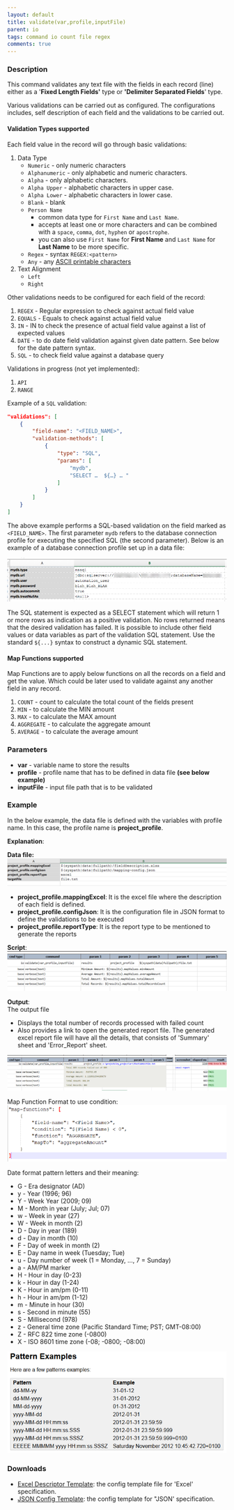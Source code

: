 ```yaml
---
layout: default
title: validate(var,profile,inputFile)
parent: io
tags: command io count file regex
comments: true
---
```



### Description
This command validates any text file with the fields in each record (line) either as a 
'**Fixed Length Fields'** type or **'Delimiter Separated Fields**' type.

Various validations can be carried out as configured. The configurations includes, self description 
of each field and the validations to be carried out.

#### Validation Types supported
Each field value in the record will go through basic validations:
1. Data Type
   * `Numeric` - only numeric characters
   * `Alphanumeric` - only alphabetic and numeric characters.
   * `Alpha` - only alphabetic characters.
   * `Alpha Upper` - alphabetic characters in upper case.
   * `Alpha Lower` - alphabetic characters in lower case.
   * `Blank` - blank
   * `Person Name`
      * common data type for `First Name` and `Last Name`.
      * accepts at least one or more characters and can be combined with a `space`, `comma`, `dot`, `hyphen` or `apostrophe`.
      * you can also use `First Name` for **First Name** and `Last Name` for **Last Name** to be more specific.
   * `Regex` - syntax `REGEX:<pattern>`
   * `Any` - any <a href="https://en.wikipedia.org/wiki/ASCII#Printable_characters" class="external-link" target="_nexial_link">ASCII printable characters</a>
2. Text Alignment
   * `Left`
   * `Right`
 
Other validations needs to be configured for each field of the record:
1. `REGEX` - Regular expression to check against actual field value 
2. `EQUALS` - Equals to check against actual field value 
3. `IN` - IN to check the presence of actual field value against a list of expected values
4. `DATE` - to do date field validation against given date pattern. See below for the date pattern syntax. 
5. `SQL` - to check field value against a database query

Validations in progress (not yet implemented):
1. `API`
2. `RANGE`

Example of a `SQL` validation:
```json
"validations": [
    {
        "field-name": "<FIELD_NAME>",
        "validation-methods": [
            {
                "type": "SQL",
                "params": [
                    "mydb",
                    "SELECT …  ${…} … "
                ]
            }
        ]
    }
]
```

The above example performs a SQL-based validation on the field marked as `<FIELD_NAME>`. The first parameter `mydb` 
refers to the database connection profile for executing the specified SQL (the second parameter). Below is an 
example of a database connection profile set up in a data file:<br/>

![](../rdbms/image/index_01.png)

The SQL statement is expected as a SELECT statement which will return 1 or more rows as indication as a positive 
validation. No rows returned means that the desired validation has failed. It is possible to include other field values
or data variables as part of the validation SQL statement. Use the standard `${...}` syntax to construct a dynamic SQL
statement. 


#### Map Functions supported
Map Functions are to apply below functions on all the records on a field and get the value. Which could be later used 
to validate against any another field in any record. 
1. `COUNT` - count to calculate the total count of the fields present
2. `MIN` - to calculate the MIN amount
3. `MAX` - to calculate the MAX amount
4. `AGGREGATE` - to calculate the aggregate amount
5. `AVERAGE` - to calculate the average amount


### Parameters
- **var** - variable name to store the results
- **profile** - profile name that has to be defined in data file **(see below example)**
- **inputFile** - input file path that is to be validated


### Example
In the below example, the data file is defined with the variables with profile name. In this case, the profile name 
is **project_profile**.

**Explanation**:

**Data file:**<br/>
![](image/validate_01.png)

- **project_profile.mappingExcel**: It is the excel file where the description of each field is defined.
- **project_profile.configJson**: It is the configuration file in JSON format to define the validations to be 
  executed
- **project_profile.reportType**: It is the report type to be mentioned to generate the reports

**Script**:<br/>
![](image/validate_02.png)

**Output**:<br/>
The output file
- Displays the total number of records processed with failed count
- Also provides a link to open the generated report file. The generated excel report file will have all the details, 
  that consists of 'Summary' sheet and 'Error_Report' sheet.

![](image/validate_03.png)

Map Function Format to use condition:
![](image/validate_05.png)


Date format pattern letters and their meaning:<br/>
- G - Era designator (AD)
- y - Year (1996; 96)
- Y - Week Year (2009; 09)
- M - Month in year (July; Jul; 07)
- w - Week in year (27)
- W - Week in month (2)
- D - Day in year (189)
- d - Day in month (10)
- F - Day of week in month (2)
- E - Day name in week (Tuesday; Tue)
- u - Day number of week (1 = Monday, ..., 7 = Sunday)
- a - AM/PM marker
- H - Hour in day (0-23)
- k - Hour in day (1-24)
- K - Hour in am/pm (0-11)
- h - Hour in am/pm (1-12)
- m - Minute in hour (30)
- s - Second in minute (55)
- S - Millisecond (978)
- z - General time zone (Pacific Standard Time; PST; GMT-08:00)
- Z - RFC 822 time zone (-0800)
- X - ISO 8601 time zone (-08; -0800; -08:00)

![](image/validate_04.png)


### Downloads
- [Excel Descriptor Template](excel-mapping-config-template.json): the config template file for 'Excel' specification.
- [JSON Config Template](json-mapping-config-template.json): the config template for "JSON' specification.

